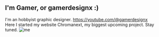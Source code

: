 ## I'm Gamer, or gamerdesignx :)
I'm an hobbyist graphic designer. https://youtube.com/@gamerdesignx <br>
Here I started my website Chromanext, my biggest upcoming project. Stay tuned.
![me](https://gamerdesignx.github.io/chromanext)

<!--
Here are some ideas to get you started:

- 🔭 I’m currently working on ...
- 🌱 I’m currently learning ...
- 👯 I’m looking to collaborate on ...
- 🤔 I’m looking for help with ...
- 💬 Ask me about ...
- 📫 How to reach me: ...
- 😄 Pronouns: ...
- ⚡ Fun fact: ...
